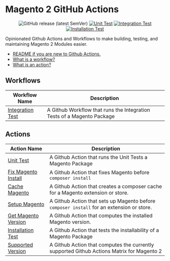 # Magento 2 GitHub Actions

<div align="center">

![GitHub release (latest SemVer)](https://img.shields.io/github/v/release/mage-os/github-actions-magento2)
[![Unit Test](https://github.com/mage-os/github-actions/actions/workflows/_internal-unit.yaml/badge.svg)](https://github.com/mage-os/github-actions/actions/workflows/_internal-unit.yaml)
[![Integration Test](https://github.com/mage-os/github-actions/actions/workflows/_internal-integration.yaml/badge.svg)](https://github.com/mage-os/github-actions/actions/workflows/_internal-integration.yaml)
[![Installation Test](https://github.com/mage-os/github-actions/actions/workflows/_internal-install.yaml/badge.svg)](https://github.com/mage-os/github-actions/actions/workflows/_internal-install.yaml)

</div>

Opinionated Github Actions and Workflows to make building, testing, and maintaining Magento 2 Modules easier.

* [README if you are new to Github Actions.](https://docs.github.com/en/actions/learn-github-actions/understanding-github-actions#the-components-of-github-actions)
* [What is a workflow?](https://docs.github.com/en/actions/learn-github-actions/understanding-github-actions#workflows)
* [What is an action?](https://docs.github.com/en/actions/learn-github-actions/understanding-github-actions#actions)

## Workflows

| Workflow Name                                                 | Description                                                            |
| ------------------------------------------------------------- | ---------------------------------------------------------------------- |
| [Integration Test](./.github/workflows/integration-README.md) | A Github Workflow that runs the Integration Tests of a Magento Package |

## Actions

| Action Name                                            | Description                                                                               |
| ------------------------------------------------------ | ----------------------------------------------------------------------------------------- |
| [Unit Test](./unit-test/README.md)                     | A Github Action that runs the Unit Tests a Magento Package                                |
| [Fix Magento Install](./fix-magento-install/README.md) | A Github Action that fixes Magento before `composer install`                              |
| [Cache Magento](./cache-magento/README.md)             | A Github Action that creates a composer cache for a Magento extension or store.           |
| [Setup Magento](./setup-magento/README.md)             | A Github Action that sets up Magento before `composer install` for an extension or store. |
| [Get Magento Version](./get-magento-version/README.md) | A Github Action that computes the installed Magento version.                              |
| [Installation Test](./installation-test/README.md)     | A Github Action that tests the installability of a Magento Package                        |
| [Supported Version](./supported-version/README.md)     | A Github Action that computes the currently supported Github Actions Matrix for Magento 2 |
